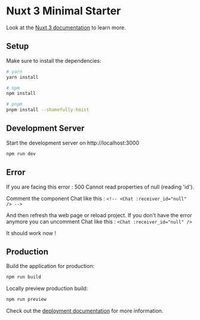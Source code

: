 # Nuxt 3 Minimal Starter

Look at the [Nuxt 3 documentation](https://nuxt.com/docs/getting-started/introduction) to learn more.

## Setup

Make sure to install the dependencies:

```bash
# yarn
yarn install

# npm
npm install

# pnpm
pnpm install --shamefully-hoist
```

## Development Server

Start the development server on http://localhost:3000

```bash
npm run dev
```

## Error 

If you are facing this error : 500 Cannot read properties of null (reading 'id').

Comment the component Chat like this : ```<!-- <Chat :receiver_id="null" /> --> ```

And then refresh tha web page or reload project. If you don't have the error anymore you can uncomment Chat like this : ```<Chat :receiver_id="null" />```

It should work now !

## Production

Build the application for production:

```bash
npm run build
```

Locally preview production build:

```bash
npm run preview
```

Check out the [deployment documentation](https://nuxt.com/docs/getting-started/deployment) for more information.
